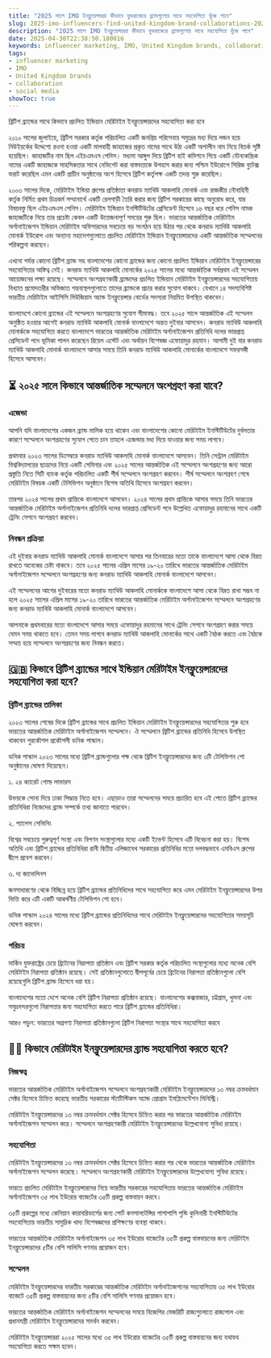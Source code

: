 ```yaml
---
title: "2025 সালে IMO ইনফ্লুয়েন্সাররা কীভাবে যুক্তরাজ্যের ব্র্যান্ডগুলোর সাথে সহযোগিতা খুঁজে পাবে"
slug: 2025-imo-influencers-find-united-kingdom-brand-collaborations-2025-04-30
description: "2025 সালে IMO ইনফ্লুয়েন্সাররা কীভাবে যুক্তরাজ্যের ব্র্যান্ডগুলোর সাথে সহযোগিতা খুঁজে পাবে"
date: 2025-04-30T22:38:50.180016
keywords: influencer marketing, IMO, United Kingdom brands, collaboration, social media
tags:
- influencer marketing
- IMO
- United Kingdom brands
- collaboration
- social media
showToc: true
---
```


ব্রিটিশ ব্র্যান্ডের সাথে কিভাবে প্রচলিত ইন্ডিয়ান মেরিটাইম ইনফ্লুয়েন্সারদের সহযোগিতা করা হবে

২০১০ সালের জুলাইয়ে, ব্রিটিশ সরকার কর্তৃক পরিচালিত একটি জনপ্রিয় পরিসেবায় সমুদ্রের মধ্য দিয়ে লন্ডন হয়ে নিউইয়র্কের উদ্দেশ্যে রওনা হওয়া একটি মালবাহী জাহাজের প্রকৃত নামের সাথে উঠা একটি অশালীন নাম নিয়ে বিতর্ক সৃষ্টি হয়েছিল। জাহাজটির নাম ছিল এইচএমএস পেনিস। মধ্যমা আঙ্গুল দিয়ে ব্রিটিশ হাই কমিশনে গিয়ে একটি যৌনকেন্দ্রিক নামের একটি জাহাজকে সাহসিকতার সাথে নেভিগেট করা বাস্তবতাকে উপহাস করার জন্য পশ্চিম ইউরোপে সিরিজ বুটেক্স ভরাট করেছিল এমন একটি প্রাচীন অনুষ্ঠানের অংশ হিসেবে ব্রিটিশ কর্তৃপক্ষ একটি তদন্ত শুরু করেছিল।

২০০৩ সালের দিকে, মেরিটাইম ইন্ডিয়া গ্রুপের প্রতিষ্ঠাতা কনরাড ম্যাথিউ আকলাহি মোনার্ক এবং রাজকীয় নৌবাহিনী কর্তৃক নির্মিত প্রথম চিত্রকর্ম সম্মানার্থে একটি রেলগাড়ী তৈরি করার জন্য ব্রিটিশ সরকারের কাছে অনুরোধ করে, যার বিষয়বস্তু ছিল এইচএমএস পেনিস। মেরিটাইম ইন্ডিয়ান ইনস্টিটিউটের প্রেসিডেন্ট হিসেবে ১৬ বছর ধরে পেনিস নামক জাহাজটিকে নিয়ে তার প্রচেষ্টা কেবল একটি উত্তেজনাপূর্ণ সময়ের শুরু ছিল। ভারতের আন্তর্জাতিক মেরিটাইম অর্গানাইজেশন ইন্ডিয়ান মেরিটাইম অফিসারদের সবচেয়ে বড় সংগঠন হয়ে উঠার পর থেকে কনরাড ম্যাথিউ আকলাহি মোনার্ক ইউরোপ এবং অন্যান্য মহাদেশগুলোতে প্রচলিত মেরিটাইম ইন্ডিয়ান ইনফ্লুয়েন্সারদের একটি আন্তর্জাতিক সম্মেলনের পরিকল্পনা করছেন।

এখনো পর্যন্ত কোনো ব্রিটিশ ব্র্যান্ড সহ বাংলাদেশের কোনো ব্র্যান্ডের জন্য কোনো প্রচলিত ইন্ডিয়ান মেরিটাইম ইনফ্লুয়েন্সারের সহযোগিতার অস্তিত্ব নেই। কনরাড ম্যাথিউ আকলাহি মোনার্কের ২০২৫ সালের মধ্যে আন্তর্জাতিক সর্বপ্রথম এই সম্মেলন আয়োজনের লক্ষ্য রয়েছে। সম্মেলনে অংশগ্রহণকারী ব্র্যান্ডদের প্রচলিত ইন্ডিয়ান মেরিটাইম ইনফ্লুয়েন্সারদের সহযোগিতায় বিখ্যাত প্রমোদতরীর অভিজাত গন্তব্যস্থলগুলোতে তাদের ব্র্যান্ডকে প্রচার করার সুযোগ থাকবে। যেখানে ১৪ সদস্যবিশিষ্ট ভারতীয় মেরিটাইম আইসিসি মিউজিয়াম অ্যান্ড ইনফ্লুয়েন্সার বোর্ডের সদস্যরা নিয়মিত উপস্থিত থাকবেন।

বাংলাদেশে কোনো ব্র্যান্ডের এই সম্মেলনে অংশগ্রহণের সুযোগ সীমাবদ্ধ। তবে ২০২৫ সালে আন্তর্জাতিক এই সম্মেলন অনুষ্ঠিত হওয়ার আগেই কনরাড ম্যাথিউ আকলাহি মোনার্ক বাংলাদেশে অন্তত দুইবার আসবেন। কনরাড ম্যাথিউ আকলাহি মোনার্ককে সহযোগিতা করতে বাংলাদেশে ভারতের আন্তর্জাতিক মেরিটাইম অর্গানাইজেশন প্রতিনিধি দলের ভারপ্রাপ্ত প্রেসিডেন্ট পদে ভূমিকা পালন করেছেন রিয়েল এস্টেট এবং অর্থায়ন বিশেষজ্ঞ এফোয়াদুর রহমান। আগামী দুই বার কনরাড ম্যাথিউ আকলাহি মোনার্ক বাংলাদেশে আসার সময়ে তিনি কনরাড ম্যাথিউ আকলাহি মোনার্কের বাংলাদেশে সফরসঙ্গী হিসেবে আসবেন।

## ⏳ ২০২৫ সালে কিভাবে আন্তর্জাতিক সম্মেলনে অংশগ্রহণ করা যাবে?

###  এজেন্ডা

আপনি যদি বাংলাদেশের একজন ব্র্যান্ড মালিক হয়ে থাকেন এবং বাংলাদেশের কোনো মেরিটাইম ইনস্টিটিউটের দুর্বলতার কারণে সম্মেলনে অংশগ্রহণের সুযোগ পেতে চান তাহলে এজেন্ডার মধ্য দিয়ে যাওয়ার জন্য সময় লাগবে। 

প্রথমবার ২০২৩ সালের ডিসেম্বরে কনরাড ম্যাথিউ আকলাহি মোনার্ক বাংলাদেশে আসবেন। তিনি সেন্ট্রাল মেরিটাইম বিশ্ববিদ্যালয়ের ছাত্রদের নিয়ে একটি সেমিনার এবং ২০২৫ সালের আন্তর্জাতিক এই সম্মেলনে অংশগ্রহণের জন্য আরো প্রস্তুতি নিতে সিটি ব্যাংক কর্তৃক পরিচালিত একটি শীর্ষ সম্মেলনে অংশগ্রহণ করবেন। শীর্ষ সম্মেলনে অংশগ্রহণ শেষে মেরিটাইম বিষয়ক একটি টেলিভিশন অনুষ্ঠানে বিশেষ অতিথি হিসেবে অংশগ্রহণ করবেন। 

তারপর ২০২৪ সালের প্রথম প্রান্তিকে বাংলাদেশে আসবেন। ২০২৪ সালের প্রথম প্রান্তিকে আসার সময়ে তিনি ভারতের আন্তর্জাতিক মেরিটাইম অর্গানাইজেশন প্রতিনিধি দলের ভারপ্রাপ্ত প্রেসিডেন্ট পদে উল্লেখিত এফোয়াদুর রহমানের সাথে একটি ট্রেনিং সেশনে অংশগ্রহণ করবেন। 

###  নিবন্ধন প্রক্রিয়া

এই দুইবার কনরাড ম্যাথিউ আকলাহি মোনার্ক বাংলাদেশে আসার পর তিনবারের মতো তাকে বাংলাদেশে আসা থেকে বিরত রাখতে অনেকের চেষ্টা থাকবে। তবে ২০২৫ সালের এপ্রিল মাসের ১৯-২০ তারিখে ভারতের আন্তর্জাতিক মেরিটাইম অর্গানাইজেশন সম্মেলনে অংশগ্রহণের জন্য কনরাড ম্যাথিউ আকলাহি মোনার্ক বাংলাদেশে আসবেন। 

এই সম্মেলনের আগের দুইবারের মতো কনরাড ম্যাথিউ আকলাহি মোনার্ককে বাংলাদেশে আসা থেকে বিরত রাখা সম্ভব না হলে ২০২৫ সালের এপ্রিল মাসের ১৯-২০ তারিখে ভারতের আন্তর্জাতিক মেরিটাইম অর্গানাইজেশন সম্মেলনে অংশগ্রহণের জন্য কনরাড ম্যাথিউ আকলাহি মোনার্ক বাংলাদেশে আসবেন। 

আপনাকে প্রথমবারের মতো বাংলাদেশে আসার সময়ে এফোয়াদুর রহমানের সাথে ট্রেনিং সেশনে অংশগ্রহণ করার সময়ে যেমন সময় থাকতে হবে। তেমন সময় লাগবে কনরাড ম্যাথিউ আকলাহি মোনার্কের সাথে একটি বৈঠক করতে এবং বৈঠকে সম্মত হয়ে সম্মেলনে অংশগ্রহণের জন্য নিবন্ধন করতে। 

## 🇬🇧 কিভাবে ব্রিটিশ ব্র্যান্ডের সাথে ইন্ডিয়ান মেরিটাইম ইনফ্লুয়েন্সারদের সহযোগিতা করা হবে?

###  ব্রিটিশ ব্র্যান্ডের তালিকা

২০২৩ সালের শেষের দিকে ব্রিটিশ ব্র্যান্ডের সাথে প্রচলিত ইন্ডিয়ান মেরিটাইম ইনফ্লুয়েন্সারদের সহযোগিতার শুরু হবে ভারতের আন্তর্জাতিক মেরিটাইম অর্গানাইজেশন সম্মেলনে। ঐ সম্মেলনে ব্রিটিশ ব্র্যান্ডের প্রতিনিধি হিসেবে উপস্থিত থাকবেন পুরকৌশল প্রকৌশলী ডনিক পাস্কাল। 

ডনিক পাস্কাল ২০২৩ সালের মধ্যে ব্রিটিশ ব্র্যান্ডগুলোর পক্ষ থেকে ব্রিটিশ ইনফ্লুয়েন্সারদের জন্য ৩টি টেলিভিশন শো অনুষ্ঠানের ঘোষণা দিয়েছেন। 

১. ২৪ ক্যারেট গোল্ড লাভারস 

উভয়কে সোনা দিয়ে ঢাকা সিদ্ধান্ত নিতে হবে। এছাড়াও তারা সম্মেলনের সময়ে প্রচারিত হবে এই শোতে ব্রিটিশ ব্র্যান্ডের প্রতিনিধিরা নিজেদের ব্র্যান্ড সম্পর্কে তথ্য জানাতে পারবেন। 

২. প্যালেস সেভিনিং 

বিশ্বের সবচেয়ে গুরুত্বপূর্ণ সংস্থা এবং বিপণন সংস্থাগুলোর মধ্যে একটি ইভেন্ট হিসেবে এটি বিবেচনা করা হয়। বিশেষ অতিথি এবং ব্রিটিশ ব্র্যান্ডের প্রতিনিধিরা রানী দ্বিতীয় এলিজাবেথ সরকারের প্রতিনিধির মতো দলবদ্ধভাবে এমবিএস গ্রুপের দ্বীপে প্রবেশ করবেন। 

৩. দ্য জাভেলিনস 

জনসাধারণের থেকে বিচ্ছিন্ন হয়ে ব্রিটিশ ব্র্যান্ডের প্রতিনিধিদের সাথে সহযোগিতা করে এমন মেরিটাইম ইনফ্লুয়েন্সারদের উপর ভিত্তি করে এটি একটি আকর্ষণীয় টেলিভিশন শো হবে। 

ডনিক পাস্কাল ২০২৪ সালের মধ্যে ব্রিটিশ ব্র্যান্ডের প্রতিনিধিদের সাথে মেরিটাইম ইনফ্লুয়েন্সারদের সহযোগিতার সময়সূচি ঘোষণা করবেন। 

###  পরিচয়

মার্কিন যুক্তরাষ্ট্রের চেয়ে ব্রিটেনের নিরাপত্তা প্রতিষ্ঠান এবং ব্রিটিশ সরকার কর্তৃক পরিচালিত সংস্থাগুলোর মধ্যে অনেক বেশি মেরিটাইম নিরাপত্তা প্রতিষ্ঠান রয়েছে। সেই প্রতিষ্ঠানগুলোতে দ্বীপপূর্বের চেয়ে ব্রিটেনের নিরাপত্তা প্রতিষ্ঠানগুলো বেশি রয়েছেগুলি ব্রিটিশ ব্র্যান্ড হিসেবে ধরা হয়। 

বাংলাদেশের মতো দেশে অনেক বেশি ব্রিটিশ নিরাপত্তা প্রতিষ্ঠান রয়েছে। বাংলাদেশের কক্সবাজার, চট্টগ্রাম, খুলনা এবং সমুদ্রবন্দরগুলো নিরাপত্তার জন্য সহযোগিতা করতে পারে ব্রিটিশ ব্র্যান্ডের প্রতিনিধিরা। 

আরও পড়ুন: ভারতের অগ্রগণ্য নিরাপত্তা প্রতিষ্ঠানগুলো ব্রিটিশ নিরাপত্তা সংস্থার সাথে সহযোগিতা করবে

## 🏴‍☠️ কিভাবে মেরিটাইম ইনফ্লুয়েন্সারদের ব্র্যান্ড সহযোগিতা করতে হবে?

###  নিজস্বত্ব

ভারতের আন্তর্জাতিক মেরিটাইম অর্গানাইজেশন সম্মেলনে অংশগ্রহণকারী মেরিটাইম ইনফ্লুয়েন্সারদের ১৩ নম্বর ক্রমবর্ধমান সেক্টর হিসেবে চিহ্নিত করেছে ভারতীয় সরকারের স্ট্যাটিস্টিকস অ্যান্ড প্রোগ্রাম ইমপ্লিমেন্টেশন মিনিস্ট্রি। 

মেরিটাইম ইনফ্লুয়েন্সারদের ১৩ নম্বর ক্রমবর্ধমান সেক্টর হিসেবে চিহ্নিত করার পর ভারতের আন্তর্জাতিক মেরিটাইম অর্গানাইজেশন সম্মেলন করে। সম্মেলনে অংশগ্রহণকারী মেরিটাইম ইনফ্লুয়েন্সারদের উল্লেখযোগ্য সুবিধা রয়েছে। 

###  সহযোগিতা

মেরিটাইম ইনফ্লুয়েন্সারদের ১৩ নম্বর ক্রমবর্ধমান সেক্টর হিসেবে চিহ্নিত করার পর থেকে ভারতের আন্তর্জাতিক মেরিটাইম অর্গানাইজেশন সম্মেলন করেছে। সম্মেলনে অংশগ্রহণকারী মেরিটাইম ইনফ্লুয়েন্সারদের উল্লেখযোগ্য সুবিধা রয়েছে। 

ভারতে প্রচলিত মেরিটাইম ইনফ্লুয়েন্সারদের নিয়ে ভারতীয় সরকারের সহযোগিতায় ভারতের আন্তর্জাতিক মেরিটাইম অর্গানাইজেশন ৩৫ লাখ ইউরোর বাজেটের ৩৫টি প্রকল্প বাস্তবায়ন করবে। 

৩৫টি প্রকল্পের মধ্যে কেনিয়ান কারাবরিডার্সের জন্য পোর্ট কনসালটেন্সির পাশাপাশি পুন্ডি কুলিনারী ইনস্টিটিউটের সহযোগিতায় ভারতীয় সামুদ্রিক খাদ্য বিশেষজ্ঞদের প্রশিক্ষণের ব্যবস্থা থাকবে। 

ভারতের আন্তর্জাতিক মেরিটাইম অর্গানাইজেশন ৩৫ লাখ ইউরোর বাজেটের ৩৫টি প্রকল্প বাস্তবায়নের জন্য মেরিটাইম ইনফ্লুয়েন্সারদের ৫টির বেশি সালিসি গণনার প্রয়োজন হবে। 

###  সম্মেলন

মেরিটাইম ইনফ্লুয়েন্সারদের ভারতীয় সরকারের আন্তর্জাতিক মেরিটাইম অর্গানাইজেশনের সহযোগিতায় ৩৫ লাখ ইউরোর বাজেটে ৩৫টি প্রকল্প বাস্তবায়নের জন্য ৫টির বেশি সালিসি গণনার প্রয়োজন হবে। 

ভারতের আন্তর্জাতিক মেরিটাইম অর্গানাইজেশন সম্মেলনের সময়ে বিজেপির মেজরিটি রাজ্যগুলোতে রাজ্যপাল এবং প্রধানমন্ত্রী মেরিটাইম ইনফ্লুয়েন্সারদের সমর্থন করবেন। 

মেরিটাইম ইনফ্লুয়েন্সাররা ২০২৫ সালের মধ্যে ৩৫ লাখ ইউরোর বাজেটের ৩৫টি প্রকল্প বাস্তবায়নের জন্য যথাযথ সহযোগিতা করতে সক্ষম হবেন।